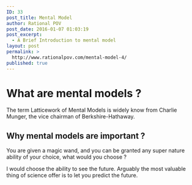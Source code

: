 ```yaml
---
ID: 33
post_title: Mental Model
author: Rational POV
post_date: 2016-01-07 01:03:19
post_excerpt:
  - A Brief Introduction to mental model
layout: post
permalink: >
  http://www.rationalpov.com/mental-model-4/
published: true
---
```

# What are mental models ?

The term Latticework of Mental Models is widely know from Charlie Munger, the vice chairman of Berkshire-Hathaway.

## Why mental models are important ?

You are given a magic wand, and you can be granted any super nature ability of your choice, what would you choose ?

I would choose the ability to see the future. Arguably the most valuable thing of science offer is to let you predict the future.